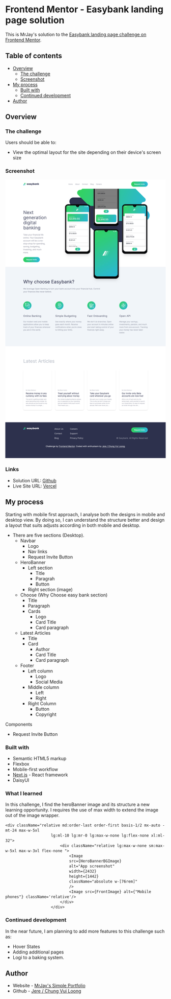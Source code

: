 # Frontend Mentor - Easybank landing page solution

This is MrJay's solution to the [Easybank landing page challenge on Frontend Mentor](https://www.frontendmentor.io/challenges/easybank-landing-page-WaUhkoDN).

## Table of contents

- [Overview](#overview)
  - [The challenge](#the-challenge)
  - [Screenshot](#screenshot)
- [My process](#my-process)
  - [Built with](#built-with)
  - [Continued development](#continued-development)
- [Author](#author)

## Overview

### The challenge

Users should be able to:

- View the optimal layout for the site depending on their device's screen size

### Screenshot

![Screenshot](./src/app/assets/screenshot/screenshot.png)

### Links

- Solution URL: [Github](https://github.com/chungvuiloong/easybank-landing-page)
- Live Site URL: [Vercel](https://mrjays-easybank-landing-page.vercel.app/)

## My process
Starting with mobile first approach, I analyse both the designs in mobile and desktop view. By doing so, I can understand the structure better and design a layout that suits adjusts according in both mobile and desktop.

- There are five sections (Desktop).
    - Navbar
      - Logo
      - Nav links
      - Request Invite Button
    - HeroBanner
      - Left section
        - Title
        - Paragrah
        - Button
      - Right section (image)
    - Choose (Why Choose easy bank section)
      - Title
      - Paragraph
      - Cards
        - Logo
        - Card Title
        - Card paragraph
    - Latest Articles 
      - Title
      - Card
        - Author
        - Card Title
        - Card paragraph
    - Footer
      - Left column 
        - Logo
        - Social Media
      - Middle column
        - Left
        - Right
      - Right Column
        - Button
        - Copyright

Components
- Request Invite Button

### Built with

- Semantic HTML5 markup
- Flexbox
- Mobile-first workflow
- [Next.js](https://nextjs.org/) - React framework
- DaisyUI

### What I learned

In this challenge, I find the heroBanner image and its structure a new learning opportunity. I requires the use of max width to extend the image out of the image wrapper.

```
<div className="relative md:order-last order-first basis-1/2 mx-auto -mt-24 max-w-5xl 
                    lg:ml-10 lg:mr-0 lg:max-w-none lg:flex-none xl:ml-32">
                        <div className="relative lg:max-w-none sm:max-w-5xl max-w-3xl flex-none ">
                            <Image
                            src={HeroBannerBGImage}
                            alt="App screenshot"
                            width={2432}
                            height={1442}
                            className="absolute w-[76rem]"
                            />
                            <Image src={FrontImage} alt={"Mobile phones"} className='relative'/>
                        </div>
                    </div>

```

### Continued development

In the near future, I am planning to add more features to this challenge such as:
- Hover States
- Adding additional pages
- Logi to a baking system.

## Author

- Website - [MrJay's Simple Portfolio](https://mrjays-simple-portfolio.vercel.app/)
- Github - [Jere / Chung Vui Loong](https://github.com/chungvuiloong)